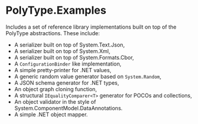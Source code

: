 # PolyType.Examples

Includes a set of reference library implementations built on top of the PolyType abstractions. These include:

* A serializer built on top of System.Text.Json,
* A serializer built on top of System.Xml,
* A serializer built on top of System.Formats.Cbor,
* A `ConfigurationBinder` like implementation,
* A simple pretty-printer for .NET values,
* A generic random value generator based on `System.Random`,
* A JSON schema generator for .NET types,
* An object graph cloning function,
* A structural `IEqualityComparer<T>` generator for POCOs and collections,
* An object validator in the style of System.ComponentModel.DataAnnotations.
* A simple .NET object mapper.
